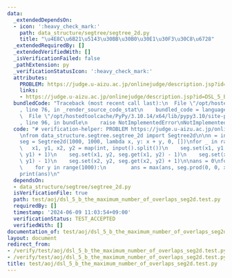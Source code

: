 ```yaml
---
data:
  _extendedDependsOn:
  - icon: ':heavy_check_mark:'
    path: data_structure/segtree/segtree_2d.py
    title: "\u4E8C\u6B21\u5143\u30BB\u30B0\u30E1\u30F3\u30C8\u6728"
  _extendedRequiredBy: []
  _extendedVerifiedWith: []
  _isVerificationFailed: false
  _pathExtension: py
  _verificationStatusIcon: ':heavy_check_mark:'
  attributes:
    PROBLEM: https://judge.u-aizu.ac.jp/onlinejudge/description.jsp?id=DSL_5_B
    links:
    - https://judge.u-aizu.ac.jp/onlinejudge/description.jsp?id=DSL_5_B
  bundledCode: "Traceback (most recent call last):\n  File \"/opt/hostedtoolcache/PyPy/3.10.14/x64/lib/pypy3.10/site-packages/onlinejudge_verify/documentation/build.py\"\
    , line 76, in _render_source_code_stat\n    bundled_code = language.bundle(\n\
    \  File \"/opt/hostedtoolcache/PyPy/3.10.14/x64/lib/pypy3.10/site-packages/onlinejudge_verify/languages/python.py\"\
    , line 96, in bundle\n    raise NotImplementedError\nNotImplementedError\n"
  code: "# verification-helper: PROBLEM https://judge.u-aizu.ac.jp/onlinejudge/description.jsp?id=DSL_5_B\n\
    \nfrom data_structure.segtree.segtree_2d import Segtree2d\n\nn = int(input())\n\
    seg = Segtree2d(1000, 1000, lambda x, y: x + y, 0, [])\nfor _ in range(n):\n \
    \   x1, y1, x2, y2 = map(int, input().split())\n    seg.set(x1, y1, seg.get(x1,\
    \ y1) + 1)\n    seg.set(x1, y2, seg.get(x1, y2) - 1)\n    seg.set(x2, y1, seg.get(x2,\
    \ y1) - 1)\n    seg.set(x2, y2, seg.get(x2, y2) + 1)\n\nans = 0\nfor x in range(1000):\n\
    \    for y in range(1000):\n        ans = max(ans, seg.prod(0, 0, x + 1, y + 1))\n\
    print(ans)\n"
  dependsOn:
  - data_structure/segtree/segtree_2d.py
  isVerificationFile: true
  path: test/aoj/dsl_5_b_the_maximum_number_of_overlaps_seg2d.test.py
  requiredBy: []
  timestamp: '2024-06-09 11:03:54+09:00'
  verificationStatus: TEST_ACCEPTED
  verifiedWith: []
documentation_of: test/aoj/dsl_5_b_the_maximum_number_of_overlaps_seg2d.test.py
layout: document
redirect_from:
- /verify/test/aoj/dsl_5_b_the_maximum_number_of_overlaps_seg2d.test.py
- /verify/test/aoj/dsl_5_b_the_maximum_number_of_overlaps_seg2d.test.py.html
title: test/aoj/dsl_5_b_the_maximum_number_of_overlaps_seg2d.test.py
---
```

